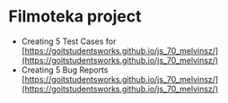 # Filmoteka project
+ Creating 5 Test Cases for [https://goitstudentsworks.github.io/js_70_melvinsz/](https://goitstudentsworks.github.io/js_70_melvinsz/)
+ Creating 5 Bug Reports [https://goitstudentsworks.github.io/js_70_melvinsz/](https://goitstudentsworks.github.io/js_70_melvinsz/)

